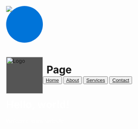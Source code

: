 <html>
<head>
    <style>
        .circle-logo {
            ulr: ('picture.ico');
            width: 100px; 
            height: 100px; 
            background-color: #0074D9;
            border-radius: 50%;
        }
    </style>   
   <style>
        .header img {
            float: left;
            width: 100px; 
            height: 100px; 
            background: #555; 
        }
        .header h1 {
            position: relative;
            top: 18px; 
            left: 10px; 
        }
      
   </style>
   <meta charset="utf-8">
    <title>My Web Page</title>
     <download.jpg>
        <link rel="icon" href="picture.ico" type="image/jpg">
    <style>
        body {
            background-image: url('Screenshot 2024-05-07 193200.png');
            background-repeat: no-repeat;
            background-attachment: fixed;
            background-size: 100% 100%;
        }
    </style>
    <style>
        settings
    </style>
</head>
<body>
    <div class="circle-logo"><img src="picture.ico"></div>
     <div class="header">
        <img src="picture.ico" alt="Logo">
        <h1>Page</h1>
    </div>
    <ul>
        <button><a href="#">Home</a></button>
        <button><a href="#">About</a></button>
        <button><a href="#">Services</a></button>
        <button><a href="#">Contact</a></button>
    </ul>
    <h1><font color="white">Hello, world!</font></h1>
    <p><font color="white">Welcome to my website.</font></p>
</body>
</html>
